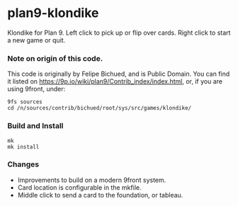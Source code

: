 # plan9-klondike
Klondike for Plan 9.
Left click to pick up or flip over cards. Right click to start a new game or quit. 

### Note on origin of this code.
This code is originally by Felipe Bichued, and is Public Domain. You can find it listed on https://9p.io/wiki/plan9/Contrib_index/index.html, or, if you are using 9front, under:
```
9fs sources
cd /n/sources/contrib/bichued/root/sys/src/games/klondike/
```

### Build and Install
```
mk
mk install
```

### Changes
- Improvements to build on a modern 9front system.
- Card location is configurable in the mkfile.
- Middle click to send a card to the foundation, or tableau.
